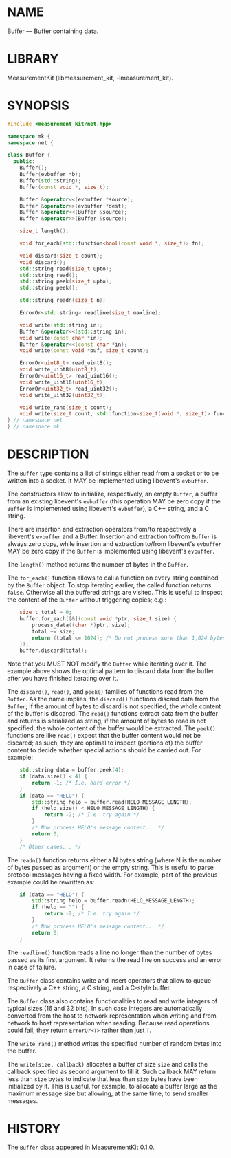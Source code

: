 # NAME
Buffer &mdash; Buffer containing data.

# LIBRARY
MeasurementKit (libmeasurement_kit, -lmeasurement_kit).

# SYNOPSIS

```C++
#include <measurement_kit/net.hpp>

namespace mk {
namespace net {

class Buffer {
  public:
    Buffer();
    Buffer(evbuffer *b);
    Buffer(std::string);
    Buffer(const void *, size_t);

    Buffer &operator<<(evbuffer *source);
    Buffer &operator>>(evbuffer *dest);
    Buffer &operator<<(Buffer &source);
    Buffer &operator>>(Buffer &source);

    size_t length();

    void for_each(std::function<bool(const void *, size_t)> fn);

    void discard(size_t count);
    void discard();
    std::string read(size_t upto);
    std::string read();
    std::string peek(size_t upto);
    std::string peek();

    std::string readn(size_t n);

    ErrorOr<std::string> readline(size_t maxline);

    void write(std::string in);
    Buffer &operator<<(std::string in);
    void write(const char *in);
    Buffer &operator<<(const char *in);
    void write(const void *buf, size_t count);

    ErrorOr<uint8_t> read_uint8();
    void write_uint8(uint8_t);
    ErrorOr<uint16_t> read_uint16();
    void write_uint16(uint16_t);
    ErrorOr<uint32_t> read_uint32();
    void write_uint32(uint32_t);

    void write_rand(size_t count);
    void write(size_t count, std::function<size_t(void *, size_t)> func);
} // namespace net
} // namespace mk
```

# DESCRIPTION

The `Buffer` type contains a list of strings either read from a socket or
to be written into a socket. It MAY be implemented using libevent's `evbuffer`.

The constructors allow to initialize, respectively, an empty `Buffer`, a
buffer from an existing libevent's `evbuffer` (this operation MAY be zero
copy if the `Buffer` is implemented using libevent's `evbuffer`), a C++
string, and a C string.

There are insertion and extraction operators from/to respectively a libevent's
`evbuffer` and a Buffer. Insertion and extraction to/from `Buffer` is always
zero copy, while insertion and extraction to/from libevent's `evbuffer` MAY be
zero copy if the `Buffer` is implemented using libevent's `evbuffer`.

The `length()` method returns the number of bytes in the `Buffer`.

The `for_each()` function allows to call a function on every string contained
by the `Buffer` object. To stop iterating earlier, the called function returns
`false`. Otherwise all the buffered strings are visited. This is useful to
inspect the content of the `Buffer` without triggering copies; e.g.:

```C++
    size_t total = 0;
    buffer.for_each([&](const void *ptr, size_t size) {
        process_data((char *)ptr, size);
        total += size;
        return (total <= 1024); /* Do not process more than 1,024 bytes */
    });
    buffer.discard(total);
```

Note that you MUST NOT modify the `Buffer` while iterating over it. The example
above shows the optimal pattern to discard data from the buffer after you have
finished iterating over it.

The `discard()`, `read()`, and `peek()` families of functions read from the
`Buffer`. As the name implies, the `discard()` functions discard data from
the `Buffer`; if the amount of bytes to discard is not specified, the whole
content of the buffer is discared. The `read()` functions extract data from the
buffer and returns is serialized as string; if the amount of bytes to read is
not specified, the whole content of the buffer would be extracted. The `peek()`
functions are like `read()` expect that the buffer content would not be
discared; as such, they are optimal to inspect (portions of) the buffer content
to decide whether special actions should be carried out. For example:

```C++
    std::string data = buffer.peek(4);
    if (data.size() < 4) {
        return -1; /* I.e. hard error */
    }
    if (data == "HELO") {
        std::string helo = buffer.read(HELO_MESSAGE_LENGTH);
        if (helo.size() < HELO_MESSAGE_LENGTH) {
            return -2; /* I.e. try again */
        }
        /* Now process HELO's message content... */
        return 0;
    }
    /* Other cases... */
```

The `readn()` function returns either a N bytes string (where N is the number
of bytes passed as argument) or the empty string. This is useful to parse
protocol messages having a fixed width. For example, part of the previous example
could be rewritten as:

```C++
    if (data == "HELO") {
        std::string helo = buffer.readn(HELO_MESSAGE_LENGTH);
        if (helo == "") {
            return -2; /* I.e. try again */
        }
        /* Now process HELO's message content... */
        return 0;
    }
```

The `readline()` function reads a line no longer than the number of bytes
passed as its first argument. It returns the read line on success and an
error in case of failure.

The `Buffer` class contains write and insert operators that allow to queue
respectively a C++ string, a C string, and a C-style buffer.

The `Buffer` class also contains functionalities to read and write integers
of typical sizes (16 and 32 bits). In such case integers are automatically
converted from the host to network representation when writing and from network
to host representation when reading. Because read operations could fail, they
return `ErrorOr<T>` rather than just `T`.

The `write_rand()` method writes the specified number of random bytes
into the buffer.

The `write(size, callback)` allocates a buffer of size `size` and calls the
callback specified as second argument to fill it. Such callback MAY return
less than `size` bytes to indicate that less than `size` bytes have been
initialized by it. This is useful, for example, to allocate a buffer large
as the maximum message size but allowing, at the same time, to send smaller
messages.

# HISTORY

The `Buffer` class appeared in MeasurementKit 0.1.0.
